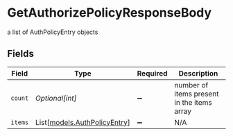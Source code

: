 # GetAuthorizePolicyResponseBody

a list of AuthPolicyEntry objects


## Fields

| Field                                                        | Type                                                         | Required                                                     | Description                                                  |
| ------------------------------------------------------------ | ------------------------------------------------------------ | ------------------------------------------------------------ | ------------------------------------------------------------ |
| `count`                                                      | *Optional[int]*                                              | :heavy_minus_sign:                                           | number of items present in the items array                   |
| `items`                                                      | List[[models.AuthPolicyEntry](../models/authpolicyentry.md)] | :heavy_minus_sign:                                           | N/A                                                          |